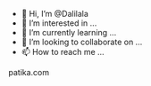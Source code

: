 - 👋 Hi, I’m @Dalilala
- 👀 I’m interested in ...
- 🌱 I’m currently learning ...
- 💞️ I’m looking to collaborate on ...
- 📫 How to reach me ...

<!---
Dalilala/Dalilala is a ✨ special ✨ repository because its `README.md` (this file) appears on your GitHub profile.
You can click the Preview link to take a look at your changes.
--->
patika.com
